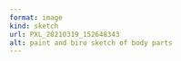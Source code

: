 ```yaml
---
format: image
kind: sketch
url: PXL_20210319_152648343
alt: paint and biro sketch of body parts
---
```

